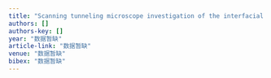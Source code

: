```yaml
---
title: "Scanning tunneling microscope investigation of the interfacial electronic properties of YBCO/LCMO"
authors: []
authors-key: []
year: "数据暂缺"
article-link: "数据暂缺"
venue: "数据暂缺"
bibex: "数据暂缺"
---
```

